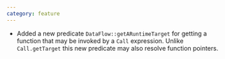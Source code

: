```yaml
---
category: feature
---
```

* Added a new predicate `DataFlow::getARuntimeTarget` for getting a function that may be invoked by a `Call` expression. Unlike `Call.getTarget` this new predicate may also resolve function pointers.